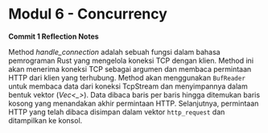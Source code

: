 # Modul 6 - Concurrency

**Commit 1 Reflection Notes**

Method *handle_connection* adalah sebuah fungsi dalam bahasa pemrograman Rust yang mengelola koneksi TCP dengan klien. Method ini akan menerima koneksi TCP sebagai argumen dan membaca permintaan HTTP dari klien yang terhubung. Method akan menggunakan `BufReader` untuk membaca data dari koneksi TcpStream dan menyimpannya dalam bentuk vektor (*Vec<_>*). Data dibaca baris per baris hingga ditemukan baris kosong yang menandakan akhir permintaan HTTP. Selanjutnya, permintaan HTTP yang telah dibaca disimpan dalam vektor `http_request` dan ditampilkan ke konsol.
